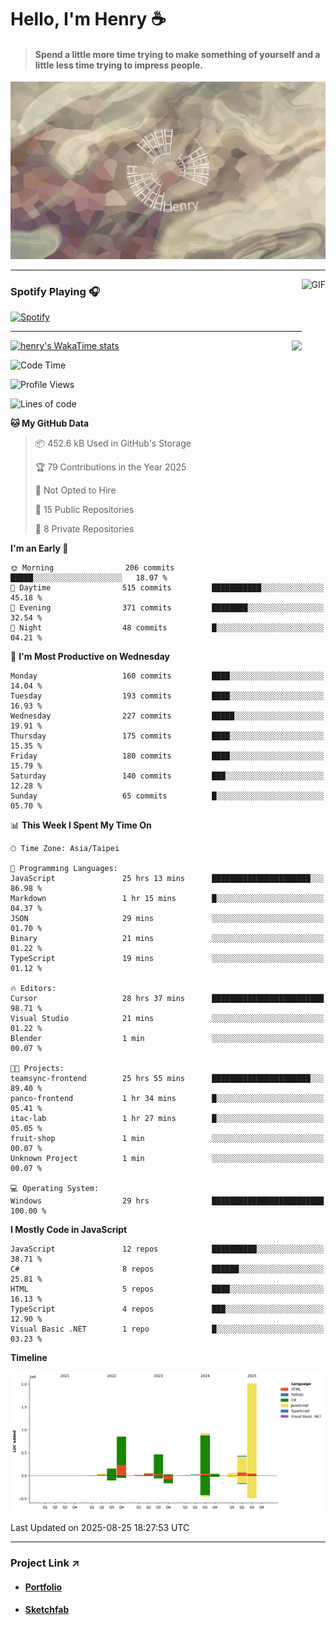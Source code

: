 # Hello, I'm Henry :coffee:

> #### Spend a little more time trying to make something of yourself and a little less time trying to impress people.
 
![](./images/cover.jpg)

---

<img align="right" alt="GIF" height="170px" src="https://media.giphy.com/media/J5B1Y8QZnzXXbLQIBu/giphy.gif" />

### Spotify Playing 🎧

[![Spotify](https://spotify-recently-played-beta.vercel.app/api/spotify)](https://open.spotify.com/user/31uznrpamxhroyd2bt7xchxgnhce)

---

<img align="right" src="https://github-readme-stats.vercel.app/api/top-langs/?username=henry5720&theme=tokyonight&hide_title=false" />

[![henry's WakaTime stats](https://github-readme-stats.vercel.app/api/wakatime?username=@henry5720&layout=compact)](https://github.com/anuraghazra/github-readme-stats)

<!--START_SECTION:waka-->
![Code Time](http://img.shields.io/badge/Code%20Time-300%20hrs%2038%20mins-blue)

![Profile Views](http://img.shields.io/badge/Profile%20Views-3-blue)

![Lines of code](https://img.shields.io/badge/From%20Hello%20World%20I%27ve%20Written-5.1%20million%20lines%20of%20code-blue)

**🐱 My GitHub Data** 

> 📦 452.6 kB Used in GitHub's Storage 
 > 
> 🏆 79 Contributions in the Year 2025
 > 
> 🚫 Not Opted to Hire
 > 
> 📜 15 Public Repositories 
 > 
> 🔑 8 Private Repositories 
 > 
**I'm an Early 🐤** 

```text
🌞 Morning                206 commits         █████░░░░░░░░░░░░░░░░░░░░   18.07 % 
🌆 Daytime                515 commits         ███████████░░░░░░░░░░░░░░   45.18 % 
🌃 Evening                371 commits         ████████░░░░░░░░░░░░░░░░░   32.54 % 
🌙 Night                  48 commits          █░░░░░░░░░░░░░░░░░░░░░░░░   04.21 % 
```
📅 **I'm Most Productive on Wednesday** 

```text
Monday                   160 commits         ████░░░░░░░░░░░░░░░░░░░░░   14.04 % 
Tuesday                  193 commits         ████░░░░░░░░░░░░░░░░░░░░░   16.93 % 
Wednesday                227 commits         █████░░░░░░░░░░░░░░░░░░░░   19.91 % 
Thursday                 175 commits         ████░░░░░░░░░░░░░░░░░░░░░   15.35 % 
Friday                   180 commits         ████░░░░░░░░░░░░░░░░░░░░░   15.79 % 
Saturday                 140 commits         ███░░░░░░░░░░░░░░░░░░░░░░   12.28 % 
Sunday                   65 commits          █░░░░░░░░░░░░░░░░░░░░░░░░   05.70 % 
```


📊 **This Week I Spent My Time On** 

```text
🕑︎ Time Zone: Asia/Taipei

💬 Programming Languages: 
JavaScript               25 hrs 13 mins      ██████████████████████░░░   86.98 % 
Markdown                 1 hr 15 mins        █░░░░░░░░░░░░░░░░░░░░░░░░   04.37 % 
JSON                     29 mins             ░░░░░░░░░░░░░░░░░░░░░░░░░   01.70 % 
Binary                   21 mins             ░░░░░░░░░░░░░░░░░░░░░░░░░   01.22 % 
TypeScript               19 mins             ░░░░░░░░░░░░░░░░░░░░░░░░░   01.12 % 

🔥 Editors: 
Cursor                   28 hrs 37 mins      █████████████████████████   98.71 % 
Visual Studio            21 mins             ░░░░░░░░░░░░░░░░░░░░░░░░░   01.22 % 
Blender                  1 min               ░░░░░░░░░░░░░░░░░░░░░░░░░   00.07 % 

🐱‍💻 Projects: 
teamsync-frontend        25 hrs 55 mins      ██████████████████████░░░   89.40 % 
panco-frontend           1 hr 34 mins        █░░░░░░░░░░░░░░░░░░░░░░░░   05.41 % 
itac-lab                 1 hr 27 mins        █░░░░░░░░░░░░░░░░░░░░░░░░   05.05 % 
fruit-shop               1 min               ░░░░░░░░░░░░░░░░░░░░░░░░░   00.07 % 
Unknown Project          1 min               ░░░░░░░░░░░░░░░░░░░░░░░░░   00.07 % 

💻 Operating System: 
Windows                  29 hrs              █████████████████████████   100.00 % 
```

**I Mostly Code in JavaScript** 

```text
JavaScript               12 repos            ██████████░░░░░░░░░░░░░░░   38.71 % 
C#                       8 repos             ██████░░░░░░░░░░░░░░░░░░░   25.81 % 
HTML                     5 repos             ████░░░░░░░░░░░░░░░░░░░░░   16.13 % 
TypeScript               4 repos             ███░░░░░░░░░░░░░░░░░░░░░░   12.90 % 
Visual Basic .NET        1 repo              █░░░░░░░░░░░░░░░░░░░░░░░░   03.23 % 
```



**Timeline**

![Lines of Code chart](https://raw.githubusercontent.com/henry5720/henry5720/main/assets/bar_graph.png)


 Last Updated on 2025-08-25 18:27:53 UTC
<!--END_SECTION:waka-->

---

### Project Link ↗️

- #### [Portfolio](https://drive.google.com/file/d/1kb96bzn4Bhdb4pImsUvKz9Oi9cx455D2/view?usp=drivesdk)
- #### [Sketchfab](https://sketchfab.com/henry4294967296/models)

